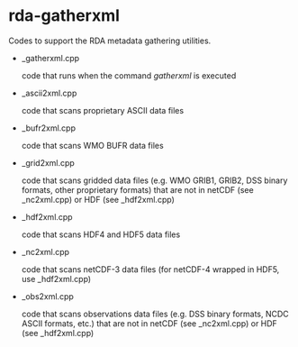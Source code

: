 # rda-gatherxml
Codes to support the RDA metadata gathering utilities.

- \_gatherxml.cpp

   code that runs when the command _gatherxml_ is executed
   
- \_ascii2xml.cpp

   code that scans proprietary ASCII data files
   
- \_bufr2xml.cpp

   code that scans WMO BUFR data files
   
- \_grid2xml.cpp

   code that scans gridded data files (e.g. WMO GRIB1, GRIB2, DSS binary formats, other proprietary formats) that are not in netCDF (see \_nc2xml.cpp) or HDF (see \_hdf2xml.cpp)

- \_hdf2xml.cpp

   code that scans HDF4 and HDF5 data files

- \_nc2xml.cpp

   code that scans netCDF-3 data files (for netCDF-4 wrapped in HDF5, use \_hdf2xml.cpp)
   
- \_obs2xml.cpp

   code that scans observations data files (e.g. DSS binary formats, NCDC ASCII formats, etc.) that are not in netCDF (see \_nc2xml.cpp) or HDF (see \_hdf2xml.cpp)
